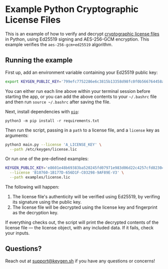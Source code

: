# Example Python Cryptographic License Files

This is an example of how to verify and decrypt [cryptographic license files](https://keygen.sh/docs/api/cryptography/#cryptographic-lic)
in Python, using Ed25519 signing and AES-256-GCM encryption. This example
verifies the `aes-256-gcm+ed25519` algorithm.

## Running the example

First up, add an environment variable containing your Ed25519 public key:
```bash
export KEYGEN_PUBLIC_KEY='799efc7752286e6c3815b13358d98fc0f0b566764458adcb48f1be2c10a55906'
```

You can either run each line above within your terminal session before
starting the app, or you can add the above contents to your `~/.bashrc`
file and then run `source ~/.bashrc` after saving the file.

Next, install dependencies with [`pip`](https://packaging.python.org/):

```
python3 -m pip install -r requirements.txt
```

Then run the script, passing in a `path` to a license file, and a `license`
key as arguments:

```bash
python3 main.py --license 'A_LICENSE_KEY' \
  --path /etc/keygen/license.lic
```

Or run one of the pre-defined examples:

```bash
KEYGEN_PUBLIC_KEY='e8601e48b69383ba520245fd07971e983d06d22c4257cfd82304601479cee788' python3 main.py \
  --license 'B10760-1B177D-656D1F-C03298-9AF89E-V3' \
  --path examples/license.lic
```

The following will happen:

1. The license file's authenticity will be verified using Ed25519, by verifing
   its signature using the public key.
1. The license file will be decrypted using the license key and fingerprint
   as the decryption key.

If everything checks out, the script will print the decrypted contents of
the license file — the license object, with any included data. If it
fails, check your inputs.

## Questions?

Reach out at [support@keygen.sh](mailto:support@keygen.sh) if you have any
questions or concerns!
